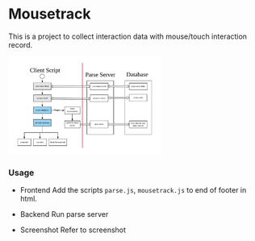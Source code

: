 # Mousetrack
This is a project to collect interaction data with 
mouse/touch interaction record.

<img src="./images/collectionscript.png" style="width:60%">

### Usage
* Frontend
Add the scripts `parse.js`, `mousetrack.js` to end of footer in html. 

* Backend
Run parse server

* Screenshot
Refer to screenshot